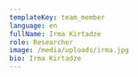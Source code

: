 ```yaml
---
templateKey: team_member
language: en
fullName: Irma Kirtadze
role: Researcher
image: /media/uploads/irma.jpg
bio: Irma Kirtadze
---
```


